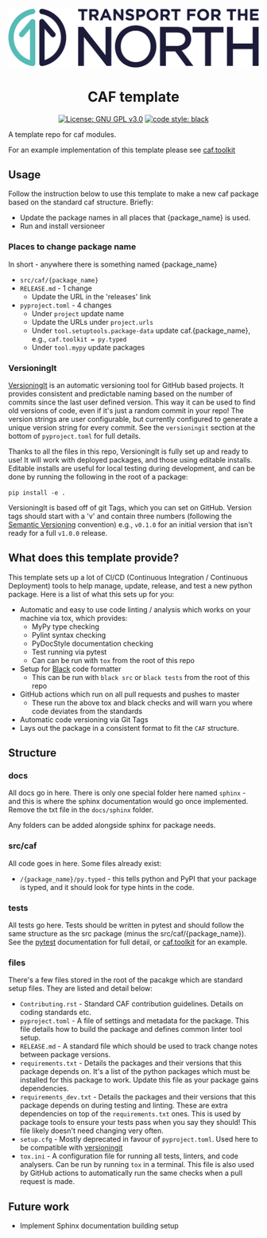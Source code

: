 ![Transport for the North Logo](https://github.com/Transport-for-the-North/caf.toolkit/blob/main/docs/TFN_Landscape_Colour_CMYK.png)

<h1 align="center">CAF template</h1>

[//]: # (Use the below and update URLs to add more badges when deploying)

[//]: # (<a href="https://pypi.org/project/caf.toolkit/"><img alt="Supported Python versions" src="https://img.shields.io/pypi/pyversions/caf.package.svg?style=flat-square"></a>)

[//]: # (<a href="https://pypi.org/project/caf.toolkit/"><img alt="Latest release" src="https://img.shields.io/github/release/transport-for-the-north/caf.package.svg?style=flat-square&maxAge=86400"></a>)

[//]: # (<a href="https://app.codecov.io/gh/Transport-for-the-North/caf.toolkit"><img alt="Coverage" src="https://img.shields.io/codecov/c/github/transport-for-the-north/caf.package.svg?branch=master&style=flat-square&logo=CodeCov"></a>)

[//]: # (<a href="https://github.com/Transport-for-the-North/caf.toolkit/actions?query=event%3Apush"><img alt="Testing Badge" src="https://img.shields.io/github/actions/workflow/status/transport-for-the-north/caf.toolkit/tests.yml?style=flat-square&logo=GitHub&label=Tests"></a>)


<p align="center">
<a href="https://www.gnu.org/licenses/gpl-3.0.en.html"><img alt="License: GNU GPL v3.0" src="https://img.shields.io/badge/license-GPLv3-blueviolet.svg?style=flat-square"></a>
<a href="https://github.com/psf/black"><img alt="code style: black" src="https://img.shields.io/badge/code%20format-black-000000.svg"></a>
</p>


A template repo for caf modules.

For an example implementation of this template please see [caf.toolkit](https://github.com/Transport-for-the-North/caf.toolkit)

## Usage
Follow the instruction below to use this template to make a new caf package based on the
standard caf structure. Briefly:

- Update the package names in all places that {package_name} is used.
- Run and install versioneer

### Places to change package name
In short - anywhere there is something named {package_name} 

- `src/caf/{package_name}`
- `RELEASE.md` - 1 change
  - Update the URL in the 'releases' link
- `pyproject.toml` - 4 changes
  - Under `project` update name 
  - Update the URLs under `project.urls`
  - Under `tool.setuptools.package-data` update caf.{package_name}, e.g., `caf.toolkit = py.typed`
  - Under `tool.mypy` update packages


### VersioningIt
[VersioningIt](https://github.com/jwodder/versioningit)
is an automatic versioning tool for GitHub based projects. It provides 
consistent and predictable naming based on the number of commits since the last 
user defined version. This way it can be used to find old versions of code, even 
if it's just a random commit in your repo!
The version strings are user configurable, but currently configured to generate
a unique version string for every commit. See the `versioningit` section at the 
bottom of `pyproject.toml` for full details.

Thanks to all the files in this repo, VersioningIt is fully set up and ready 
to use! It will work with deployed packages, and those using editable installs.
Editable installs are useful for local testing during development, and can be 
done by running the following in the root of a package:

`pip install -e .`

VersioningIt is based off of git Tags, which you can set on GitHub. Version 
tags should start with a 'v' and contain three numbers (following the 
[Semantic Versioning](https://semver.org/) convention) e.g., `v0.1.0` for an 
initial version that isn't ready for a full `v1.0.0` release.


## What does this template provide?
This template sets up a lot of CI/CD (Continuous Integration / Continuous 
Deployment) tools to help manage, update, release, and test a new python 
package. Here is a list of what this sets up for you:

- Automatic and easy to use code linting / analysis which works on your machine via tox, which provides:
  - MyPy type checking
  - Pylint syntax checking
  - PyDocStyle documentation checking
  - Test running via pytest
  - Can can be run with `tox` from the root of this repo
- Setup for [Black](https://github.com/psf/black) code formatter
  - This can be run with `black src` or `black tests` from the root of this repo
- GitHub actions which run on all pull requests and pushes to master
  - These run the above tox and black checks and will warn you where code deviates from the standards
- Automatic code versioning via Git Tags
- Lays out the package in a consistent format to fit the `CAF` structure.

## Structure

### docs
All docs go in here. There is only one special folder here named `sphinx` - and this is where the sphinx documentation would go once implemented.
Remove the txt file in the `docs/sphinx` folder. 

Any folders can be added alongside sphinx for package needs.

### src/caf
All code goes in here. Some files already exist:
- `/{package_name}/py.typed` - this tells python and PyPI that your package is typed, and it should look for type hints in the code.


### tests
All tests go here.
Tests should be written in pytest and should follow the same structure as the src package (minus the src/caf/{package_name}).
See the [pytest](https://docs.pytest.org/en/7.2.x/) documentation for full detail, or [caf.toolkit](https://github.com/Transport-for-the-North/caf.toolkit) for an example.


### files
There's a few files stored in the root of the pacakge which are standard setup files. They are listed and detail below:

- `Contributing.rst` - Standard CAF contribution guidelines. Details on coding standards etc.
- `pyproject.toml` - A file of settings and metadata for the package. This file details how to build the package and defines common linter tool setup.
- `RELEASE.md` - A standard file which should be used to track change notes between package versions.
- `requirements.txt` - Details the packages and their versions that this package depends on. It's a 
  list of the python packages which must be installed for this package to work. Update this file as your package gains dependencies. 
- `requirements_dev.txt` - Details the packages and their versions that this package depends on during 
  testing and linting. These are extra dependencies on top of the `requirements.txt` ones. This is used 
  by package tools to ensure your tests pass when you say they should! This file likely doesn't need changing very often.
- `setup.cfg` - Mostly deprecated in favour of `pyproject.toml`. Used here to be compatible with [versioningit](https://github.com/jwodder/versioningit)
- `tox.ini` - A configuration file for running all tests, linters, and code analysers. Can be run 
  by running `tox` in a terminal. This file is also used by GitHub actions to automatically run
  the same checks when a pull request is made.


## Future work
- Implement Sphinx documentation building setup
